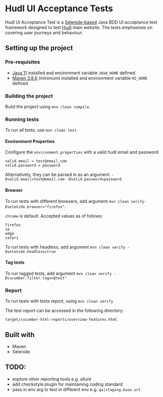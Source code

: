 # Hudl UI Acceptance Tests

Hudl UI Acceptance Test is a [Selenide-based](https://selenide.org/) Java BDD UI
acceptance test framework designed to test [Hudl](https://www.hudl.com/) main website.
The tests emphasises on covering user journeys and behaviour.

## Setting up the project

### Pre-requisites

- [Java 11](https://www.oracle.com/uk/java/technologies/javase/jdk11-archive-downloads.html) installed and environment
  variable `JAVA_HOME` defined
- [Maven 3.8.6](https://maven.apache.org/download.cgi) (minimum) installed and environment variable `M2_HOME` defined

### Building the project

Build the project using `mvn clean compile`.

### Running tests

To run all tests, use `mvn clean test`

#### Environment Properties
Configure the ```environment.properties``` with a valid hudl email and password

```
valid.email = test@email.com
valid.password = password
```

Alternatively, they can be parsed in as an argument. 
```-Dvalid.email=test@email.com -Dvalid.password=password```

#### Browser

To run tests with different browsers, add argument 
`mvn clean verify-Dselenide.browser="firefox"`.

`chrome` is default. Accepted values as of follows:

```
firefox
ie
edge
safari
```

To run tests with headless, add argument `mvn clean verify -Dselenide.headless=true`

#### Tag tests

To run tagged tests, add argument `mvn clean verify -Dcucumber.filter.tags=@test"`

### Report 
To run tests with tests report, using `mvn clean verify`

The test report can be accessed in the following directory:
```
target/cucumber-html-reports/overview-features.html
```

## Built with

- Maven
- Selenide

## TODO:
- explore other reporting tools e.g. allure
- add checkstyle plugin for maintaining coding standard
- pass in env arg to test in different env e.g. ```qa|staging.base.url```

